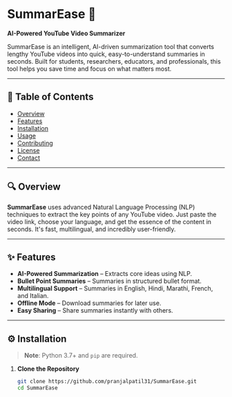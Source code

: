 # SummarEase 🚀  
**AI-Powered YouTube Video Summarizer**

SummarEase is an intelligent, AI-driven summarization tool that converts lengthy YouTube videos into quick, easy-to-understand summaries in seconds. Built for students, researchers, educators, and professionals, this tool helps you save time and focus on what matters most.

---

## 📑 Table of Contents

- [Overview](#overview)  
- [Features](#features)  
- [Installation](#installation)  
- [Usage](#usage)  
- [Contributing](#contributing)  
- [License](#license)  
- [Contact](#contact)

---

## 🔍 Overview

**SummarEase** uses advanced Natural Language Processing (NLP) techniques to extract the key points of any YouTube video. Just paste the video link, choose your language, and get the essence of the content in seconds. It's fast, multilingual, and incredibly user-friendly.

---

## ✨ Features

- **AI-Powered Summarization** – Extracts core ideas using NLP.
- **Bullet Point Summaries** – Summaries in structured bullet format.
- **Multilingual Support** – Summaries in English, Hindi, Marathi, French, and Italian.
- **Offline Mode** – Download summaries for later use.
- **Easy Sharing** – Share summaries instantly with others.

---

## ⚙️ Installation

> **Note**: Python 3.7+ and `pip` are required.

1. **Clone the Repository**  
   ```bash
   git clone https://github.com/pranjalpatil31/SummarEase.git
   cd SummarEase
